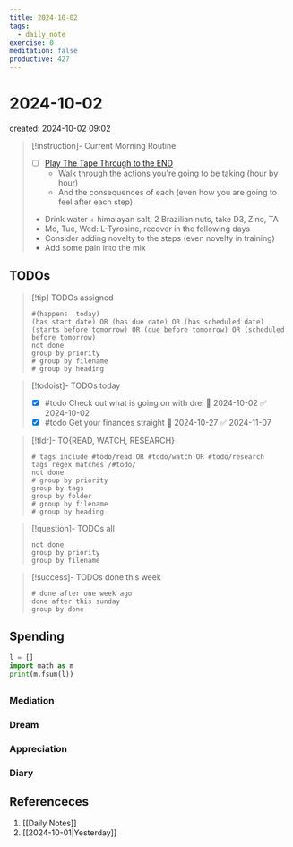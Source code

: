 ```yaml
---
title: 2024-10-02
tags:
  - daily_note
exercise: 0
meditation: false
productive: 427
---
```

# 2024-10-02
created: 2024-10-02 09:02

> [!instruction]- Current Morning Routine
> - [ ] [Play The Tape Through to the END](https://youtu.be/6CWq8wyS90o?si=FdqthmYdGg12ubuB)
> 	- Walk through the actions you're going to be taking (hour by hour)
> 	- And the consequences of each (even how you are going to feel after each step)
> - Drink water + himalayan salt, 2 Brazilian nuts, take D3, Zinc, TA
> - Mo, Tue, Wed: L-Tyrosine, recover in the following days
> - Consider adding novelty to the steps (even novelty in training)
> - Add some pain into the mix

## TODOs
>[!tip] TODOs assigned
> ```tasks
> #(happens  today)
> (has start date) OR (has due date) OR (has scheduled date)
> (starts before tomorrow) OR (due before tomorrow) OR (scheduled before tomorrow)
> not done
> group by priority
> # group by filename
> # group by heading
> ```

>[!todoist]- TODOs today
>- [x] #todo Check out what is going on with drei 🛫 2024-10-02 ✅ 2024-10-02
>- [x] #todo Get your finances straight 🛫 2024-10-27 ✅ 2024-11-07

>[!tldr]- TO{READ, WATCH, RESEARCH}
> ```tasks
> # tags include #todo/read OR #todo/watch OR #todo/research 
> tags regex matches /#todo/
> not done
> # group by priority
> group by tags
> group by folder
> # group by filename
> # group by heading
> ```

>[!question]- TODOs all
> ```tasks
> not done
> group by priority
> group by filename
> ```

>[!success]- TODOs done this week
> ```tasks
> # done after one week ago
> done after this sunday
> group by done
>  ```

## Spending
```python
l = []
import math as m
print(m.fsum(l))
```

##

### Mediation
### Dream

### Appreciation

### Diary

## Referenceces
1. [[Daily Notes]]
2. [[2024-10-01|Yesterday]]